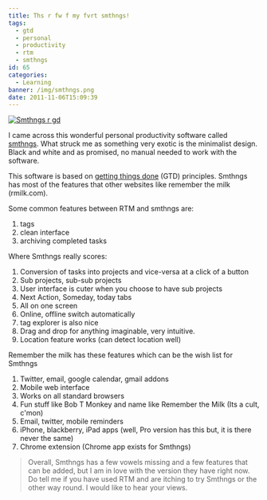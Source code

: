 ```yaml
---
title: Ths r fw f my fvrt smthngs!
tags:
  - gtd
  - personal
  - productivity
  - rtm
  - smthngs
id: 65
categories:
  - Learning
banner: /img/smthngs.png
date: 2011-11-06T15:09:39
---
```


[![Smthngs r gd](/img/smthngs.png?w=300 "smthngs")](/img/smthngs.png)

I came across this wonderful personal productivity software called [smthngs](http://thn.gs "Smthngs"). What struck me as something very exotic is the minimalist design. Black and white and as promised, no manual needed to work with the software.

This software is based on [getting things done](http://www.davidco.com "David Allen Company") (GTD) principles. Smthngs has most of the features that other websites like remember the milk (rmilk.com).

<!--more-->

Some common features between RTM and smthngs are:

1.  tags
2.  clean interface
3.  archiving completed tasks


Where Smthngs really scores:

1.  Conversion of tasks into projects and vice-versa at a click of a button
2.  Sub projects, sub-sub projects
3.  User interface is cuter when you choose to have sub projects
4.  Next Action, Someday, today tabs
5.  All on one screen
6.  Online, offline switch automatically
7.  tag explorer is also nice
8.  Drag and drop for anything imaginable, very intuitive.
9.  Location feature works (can detect location well)

Remember the milk has these features which can be the wish list for Smthngs

1.  Twitter, email, google calendar, gmail addons
2.  Mobile web interface
3.  Works on all standard browsers
4.  Fun stuff like Bob T Monkey and name like Remember the Milk (Its a cult, c'mon)
5.  Email, twitter, mobile reminders
6.  iPhone, blackberry, iPad apps (well, Pro version has this but, it is there never the same)
7.  Chrome extension (Chrome app exists for Smthngs)

> Overall, Smthngs has a few vowels missing and a few features that can be added, but I am in love with the version they have right now. Do tell me if you have used RTM and are itching to try Smthngs or the other way round. I would like to hear your views.

